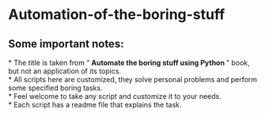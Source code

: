 # Automation-of-the-boring-stuff
<h2> Some important notes: </h2>
* The title is taken from "<strong> Automate the boring stuff using Python </strong>" book, but not an application of its topics. <br>
* All scripts here are customized, they solve personal problems and perform some specified boring tasks. <br>
* Feel welcome to take any script and customize it to your needs. <br>
* Each script has a readme file that explains the task. <br>
